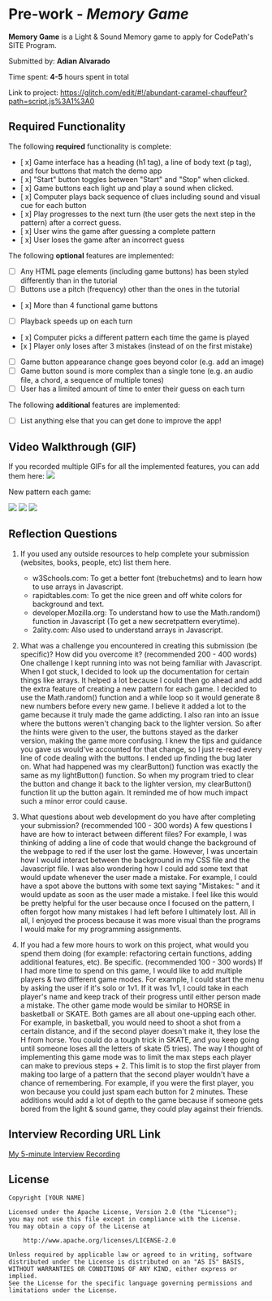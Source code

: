 # Pre-work - *Memory Game*

**Memory Game** is a Light & Sound Memory game to apply for CodePath's SITE Program. 

Submitted by: **Adian Alvarado**

Time spent: **4-5** hours spent in total

Link to project: https://glitch.com/edit/#!/abundant-caramel-chauffeur?path=script.js%3A1%3A0

## Required Functionality

The following **required** functionality is complete:

* [ x] Game interface has a heading (h1 tag), a line of body text (p tag), and four buttons that match the demo app
* [ x] "Start" button toggles between "Start" and "Stop" when clicked. 
* [ x] Game buttons each light up and play a sound when clicked. 
* [ x] Computer plays back sequence of clues including sound and visual cue for each button
* [ x] Play progresses to the next turn (the user gets the next step in the pattern) after a correct guess. 
* [ x] User wins the game after guessing a complete pattern
* [ x] User loses the game after an incorrect guess

The following **optional** features are implemented:

* [ ] Any HTML page elements (including game buttons) has been styled differently than in the tutorial
* [ ] Buttons use a pitch (frequency) other than the ones in the tutorial
* [ x] More than 4 functional game buttons
* [ ] Playback speeds up on each turn
* [ x] Computer picks a different pattern each time the game is played
* [x ] Player only loses after 3 mistakes (instead of on the first mistake)
* [ ] Game button appearance change goes beyond color (e.g. add an image)
* [ ] Game button sound is more complex than a single tone (e.g. an audio file, a chord, a sequence of multiple tones)
* [ ] User has a limited amount of time to enter their guess on each turn

The following **additional** features are implemented:

- [ ] List anything else that you can get done to improve the app!

## Video Walkthrough (GIF)
If you recorded multiple GIFs for all the implemented features, you can add them here:
![](https://i.imgur.com/j5Ab1Tt.gif)

New pattern each game:

![](https://i.imgur.com/MLR94r9.gif)
![](gif3-link-here)
![](gif4-link-here)

## Reflection Questions
1. If you used any outside resources to help complete your submission (websites, books, people, etc) list them here. 
    - w3Schools.com: To get a better font (trebuchetms) and to learn how to use arrays in Javascript.
    - rapidtables.com: To get the nice green and off white colors for background and text.
    - developer.Mozilla.org: To understand how to use the Math.random() function in Javascript (To get a new secretpattern everytime).
    - 2ality.com: Also used to understand arrays in Javascript.


2. What was a challenge you encountered in creating this submission (be specific)? How did you overcome it? (recommended 200 - 400 words) 
One challenge I kept running into was not being familiar with Javascript. When I got stuck, I decided to look up the documentation for certain things like arrays. It helped a lot because I could then go ahead and add the extra feature of creating a new pattern for each game. I decided to use the Math.random() function and a while loop so it would generate 8 new numbers before every new game. I believe it added a lot to the game because it truly made the game addicting. I also ran into an issue where the buttons weren't changing back to the lighter version. So after the hints were given to the user, the buttons stayed as the darker version, making the game more confusing. I knew the tips and guidance you gave us would've accounted for that change, so I just re-read every line of code dealing with the buttons. I ended up finding the bug later on. What had happened was my clearButton() function was exactly the same as my lightButton() function. So when my program tried to clear the button and change it back to the lighter version, my clearButton() function lit up the button again. It reminded me of how much impact such a minor error could cause.

3. What questions about web development do you have after completing your submission? (recommended 100 - 300 words) 
A few questions I have are how to interact between different files? For example, I was thinking of adding a line of code that would change the background of the webpage to red if the user lost the game. However, I was uncertain how I would interact between the background in my CSS file and the Javascript file. I was also wondering how I could add some text that would update whenever the user made a mistake. For example, I could have a spot above the buttons with some text saying "Mistakes: " and it would update as soon as the user made a mistake. I feel like this would be pretty helpful for the user because once I focused on the pattern, I often forgot how many mistakes I had left before I ultimately lost. All in all, I enjoyed the process because it was more visual than the programs I would make for my programming assignments.

4. If you had a few more hours to work on this project, what would you spend them doing (for example: refactoring certain functions, adding additional features, etc). Be specific. (recommended 100 - 300 words) 
If I had more time to spend on this game, I would like to add multiple players & two different game modes. For example, I could start the menu by asking the user if it's solo or 1v1. If it was 1v1, I could take in each player's name and keep track of their progress until either person made a mistake. The other game mode would be similar to HORSE in basketball or SKATE. Both games are all about one-upping each other. For example, in basketball, you would need to shoot a shot from a certain distance, and if the second player doesn't make it, they lose the H from horse. You could do a tough trick in SKATE, and you keep going until someone loses all the letters of skate (5 tries). The way I thought of implementing this game mode was to limit the max steps each player can make to previous steps + 2. This limit is to stop the first player from making too large of a pattern that the second player wouldn't have a chance of remembering. For example, if you were the first player, you won because you could just spam each button for 2 minutes. These additions would add a lot of depth to the game because if someone gets bored from the light & sound game, they could play against their friends.



## Interview Recording URL Link

[My 5-minute Interview Recording](your-link-here)


## License

    Copyright [YOUR NAME]

    Licensed under the Apache License, Version 2.0 (the "License");
    you may not use this file except in compliance with the License.
    You may obtain a copy of the License at

        http://www.apache.org/licenses/LICENSE-2.0

    Unless required by applicable law or agreed to in writing, software
    distributed under the License is distributed on an "AS IS" BASIS,
    WITHOUT WARRANTIES OR CONDITIONS OF ANY KIND, either express or implied.
    See the License for the specific language governing permissions and
    limitations under the License.
